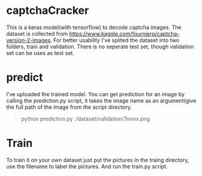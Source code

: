 # captchaCracker
This is a keras model(with tensorflow) to decode captcha images.
The dataset is collected from https://www.kaggle.com/fournierp/captcha-version-2-images. For better usability I've splited the dataset into two folders, train and validation. There is no seperate test set, though validation set can be uses as test set.

# predict
I've uploaded the trained model. You can get prediction for an image by calling the prediction.py script, it takes the image name as an argument(give the full path of the image from the script directory.
> python prediction.py ./dataset/validation/7nnnx.png

# Train
To train it on your own dataset just put the pictures in the traing directory, use the filename to label the pictures. And run the train.py script.

